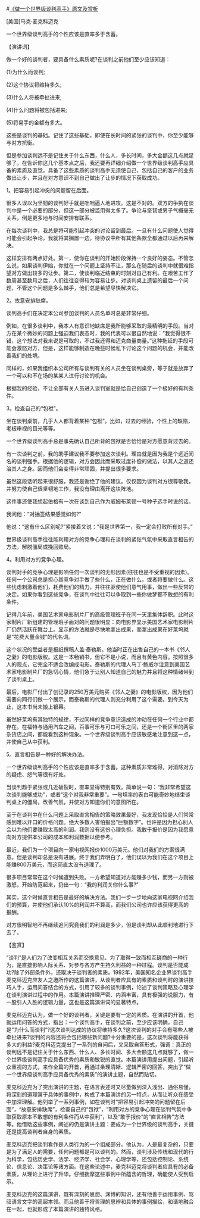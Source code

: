 #[《做一个世界级谈判高手》原文及赏析](https://www.vrrw.net/wx/14635.html)

[美国]马克·麦克科迈克

一个世界级谈判高手的个性应该是直率多于含蓄。

【演讲词】

做一个好的谈判者，要具备什么素质呢?在谈判之前他们至少应该知道：

(1)为什么而谈判;

(2)这个协议将维持多久;

(3)什么人将被牵扯进来;

(4)什么问题将被包括进来;

(5)将易手的金额有多大。

这些是谈判的基础。记住了这些基础，即使在长时间的紧张的谈判中，你至少能够与对方抗衡。

但是参加谈判远不是记住关于什么东西，什么人，多长时间，多大金额这几点就足够了。在告诉你这几个基本点之后，我还要再详细介绍做一个世界级谈判高手应具备的素质及直觉。具备了这些素质的谈判高手无须使自己，包括自己的客户的业务做出让步，并且在对方意识不到自己做出了让步的情况下获取成功。

1。把容易引起冲突的问题留在后面。

很多人误以为坚韧的谈判好手就是咄咄逼人地进攻。这是不对的。双方的争执在谈判中是一个必要的部分，但这一部分被滥用得太多了。争论与坚韧或男子气概毫无关系，倒是更多地与时间安排有联系。

在每次谈判中，我总是将可能引起冲突的讨论留到最后。一旦有什么问题使人觉得可能会引起争论，我就将其搁置一边，待协议中所有其他条款全都通过以后再来解决。

这样安排有两点好处。第一，使你在谈判的开始阶段保持一个良好的姿态。不管怎么说，如果谈判伊始，你就在一个问题上坚持不让，那么在随后的谈判中就很难指望对方做出较多的让步。第二，使谈判临近结束的时刻对自己有利。在艰苦工作了数周甚至数月之后，人们往往变得较为容易让步。对谈判桌上遗留的最后一个问题，不管这个问题是多么棘手，他们总是希望尽快解决它。

2。故意安排缺席。

谈判高手们在决定本公司参加谈判的人员名单时总是非常仔细。

例如，在很多谈判中，我本人有意识地缺席是我所能够采取的最精明的手段。当对方在某个微妙的问题上强迫我们表态时，我的代表可以很自然地说：“我觉得很不错，这个想法对我来说是可取的，不过我还得和迈克商量商量。”这种拖延的手段可能会激怒对方，但是，这样能够制造在晚些时候私下讨论这个问题的机会，并能改善我们的处境。

同样的，如果我组织本公司所有与谈判有关的人员坐在谈判桌旁，等于就是放弃了一个可以和不在场的某某人进行讨论的机会。

根据我的经验，不让全部有关人员进入谈判室就是给自己创造了一个极好的有利条件。

3。检查自己的“包袱”。

坐在谈判桌前，几乎人人都背着某种“包袱”。比如，过去的经验，个性上的缺陷，老板审视的目光等等。

一个世界级谈判高手总是事先确认自己所背的包袱是否恰恰是对方愿意背过去的。

有一次谈判之前，我的助手建议我不要参加这次谈判。理由就是因为我是个远近闻名的谈判强手。根据他的逻辑，对方会因此而采取过度补偿的做法，以其人之道还治其人之身。因而他们会变得非常顽固，并提出很多要求。

虽然这段话听起来很舒服，我还是谢绝了他的建议。仅仅因为谈判对方很尊敬我，并努力使自己很坚韧地工作，我没有理由离开这块阵地。

这件事还使我想起伯格有一次在谈到自己作为威姆布莱顿一号种子选手时说的话。

我问他：“对抽签结果感觉如何?”

他说：“这有什么区别呢?”紧接着又说：“我是世界第一，我一定会打败所有对手。”

世界级谈判高手往往能利用对方的竞争心理和在谈判的紧张气氛中采取直言相告的方法，解脱僵局或挽回败局。

4。利用对方的竞争心理。

谈判对手的竞争心理是影响任何一次谈判的无形因素(往往也是不受重视的因素)。任何一个公司总是担心其竞争对手做了些什么，正在做什么，或者将要做什么。这些忧虑刺激着他们，耗费他们的精力，并往往驱使他们意气用事，做出一些反常的决定。如果你看到这些竞争，在谈判中往往可以争取到一些你做梦都不敢想的有利条件。

记得几年前，美国艺术家电影制片厂的高级管理班子在同一天里集体辞职。此时这家制片厂新组建的管理班子面对的问题很明显：向电影界显示美国艺术家电影制片厂仍然活跃在舞台上。显示的方法就是尽快地拿出成果，而拿出成果在好莱坞就是“花费大量金钱”的代名词。

这个状况的受益者是报纸撰稿人盖·泰勒斯。他当时正在出售自己的一本书《邻人之妻》的电影版权。这是一本畅销书，但它不是小说，而且有黄色内容。按照很多人的观点，它完全不适合改编成电影。泰勒斯的代理人马丁·鲍威尔注意到美国艺术家电影制片厂的急切心情，他们急于让别人知道自己的魅力并且将这种情绪带到了谈判桌上。

最后，电影厂付出了创记录的250万美元购买《邻人之妻》的电影版权，因为他们需要向同行们做一个展示，而泰勒斯的代理人则充分利用了这个需要。到今天为止，这本书尚未搬上银幕。

虽然好莱坞有其独特的规律，不过同样的竞争意识造成的冲动在任何一个行业中都存在。在福特与通用汽车之间，百事可乐与可口可乐之间，还是一个街区里的两家杂货店之间，都能看到这种现象。一个世界级谈判高手应该敏感地注意到这一点，并使自己从中获利。



5。直言相告是一种好的解决办法。

一个世界级谈判高手的个性应该是直率多于含蓄。这种素质非常难得，对消除对方的疑虑、怒气等很有好处。

当谈判趋于紧张或几近破裂时，直率显得特别有效。简单说一句：“我非常希望这次谈判能够成功”，或者“这个对我非常重要”。一句坦率的表白可能奇妙地结束谈判桌上的僵局，改善气氛，并使对方知道你们的意图所在。

至于在谈判中在什么问题上采取直言相告的策略效果最好，我发现恰恰是人们常常感到难以开口的价格问题。绝大多数人害怕报出“巨额数字”。也许是因为担心别人会以为他们要赚取太高的利润。我则没有这份心理负担。我敢于报价是因为我愿意向对方提供本公司的成本和利润数据以便参考。

最近，我们为一个项目向一家电视网报价1000万美元。他们对我们的方案很满意。但是谈判却总是没有进展。终于我们弄明白了，他们误以为我们在这个项目上能赚800万美元，而这简直太没有道理了。

很多项目常常在这个时候遭到失败。一方希望知道对方能赚多少钱，而另一方则被激怒，开始防范起来，扔出一句：“我的利润关你什么事?”

其实，这个时候直言相告是最好的解决方法。我们一步一步地向这家电视网介绍我们的预算，并使他们承认10%的利润并不算高，而我们公司也许应该获得更高的报酬。

对方很明智地不再继续追问究竟我们的利润是多少，但是谈判却从此顺利地进行下去了。

【鉴赏】

“谈判”是人们为了改变相互关系而交换意见、为了取得一致而相互磋商的一种行为，是直接影响人际关系、对参与各方产生持久利益的一种过程。谈判是否能成功?除了外部条件外，还取决于谈判者的素质。1992年，美国知名企业界谈判高手麦克科迈克应友人之邀所作的这篇演讲，从谈判者应具有的素质和谈判时的演讲技巧人手，运用问答结合的方式，引用了较多的谈判事例，论述了谈判策略及心理学在谈判演讲过程中的作用。本篇演讲推理严密、内涵丰富，具有极强的说服力，有一股引人入胜的逻辑力量，这也是这篇演讲词的显著特点。

麦克科迈克认为，做一个好的谈判者，关键是要有一定的素质。在演讲的开首，他就运用问答的方式，指出：一个谈判高手，在谈判之前，至少应该明确，自己是“为什么而谈判”?这次谈判达成的协议将维持多久?这次谈判的对手会有哪些人被牵扯进来?谈判的内容还将会包括哪些新问题?十分重要的是，这次谈判将能获得多大的利益?麦克科迈克提出了一系列的自问后，又采取自答形式，强调：真正的谈判远不是记住关于什么东西、什么人、多长时间、多大金额这几点就够了，做一个世界级谈判高手应具备优秀的素质和敏锐的直觉。本篇演讲用提出问题，引起听众重视的方式，来作全篇的开首，再通过条理清晰、逻辑严密的回答，突出了“做一个世界级谈判高手应具备优秀的素质”的演讲主题，自然而贴切。

麦克科迈克为了突出演讲的主题，在语言表述时又尽量做到深入浅出、通俗易懂，将深刻的道理寓于具体的事例中，构成了本篇演讲的另一特点，从而让听众在感受中加深理解。他列举了一系列事例，如在谈判时“把容易引起冲突的问题留在后面”，“故意安排缺席”，检查自己的“包袱”，“利用对方的竞争心理在谈判气氛中争取获取原本不敢想的有利条件而从中获利”，以及“敢于报价”的“直言相告”方法等。他借助这些事例，阐述的仍是演讲主题：要成为一个世界级的谈判高手，关键还是提高谈判者自身的素质。

麦克科迈克把谈判看作是人类行为的一个组成部分。他认为，人是最复杂的，只要是为了满足人的需要，任何问题都是可以谈判的。然而，谈判涉及传统和现代的行为科学，包括历史学、法学、经济学、社会学、心理学等，还包括控制论、系统论、信息论、决策论等诸方面。在这些论述中，麦克科迈克将谈判者应具有的必备素质，从理论上进行了升华。仔细揣摩这些事例中所蕴含的哲理，确能使人受到启示。

麦克科迈克的这篇演讲，既有深刻的思想、渊博的知识，还有他善于运用事例、驾驭语言文字的高超本领。而且他善于将哲理的思辨和具体的事例描绘，和谐地融合在一起，也就形成了本篇演讲的独特风格。

